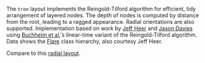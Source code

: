 The `tree` layout implements the Reingold-Tilford algorithm for efficient, tidy arrangement of layered nodes. The depth of nodes is computed by distance from the root, leading to a ragged appearance. Radial orientations are also supported. Implementation based on work by [Jeff Heer](http://jheer.org/) and [Jason Davies](http://www.jasondavies.com/) using [Buchheim et al.](http://www.springerlink.com/content/u73fyc4tlxp3uwt8/)'s linear-time variant of the Reingold-Tilford algorithm. Data shows the [Flare](http://flare.prefuse.org/) class hierarchy, also courtesy Jeff Heer.

Compare to this [radial layout](/mbostock/4063550).
